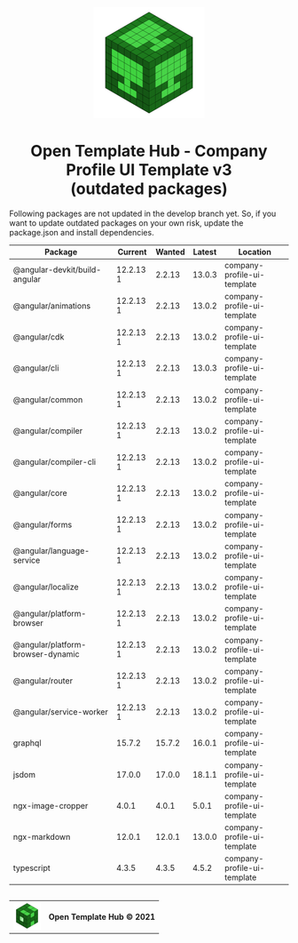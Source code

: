 <p align="center">
  <a href="https://opentemplatehub.com">
    <img src="https://raw.githubusercontent.com/open-template-hub/open-template-hub.github.io/master/assets/logo/ui/web-ui-logo.png" alt="Logo" width=200>
  </a>
</p>


<h1 align="center">
Open Template Hub - Company Profile UI Template v3
  <br/>
(outdated packages)
</h1>

Following packages are not updated in the develop branch yet. So, if you want to update outdated packages on your own risk, update the package.json and install dependencies.

| Package                             | Current    | Wanted   | Latest   | Location |
| --- | --- | --- | --- | --- |
| @angular-devkit/build-angular       | 12.2.13  1 | 2.2.13   | 13.0.3   | company-profile-ui-template |
| @angular/animations                 | 12.2.13  1 | 2.2.13   | 13.0.2   | company-profile-ui-template |
| @angular/cdk                        | 12.2.13  1 | 2.2.13   | 13.0.2   | company-profile-ui-template |
| @angular/cli                        | 12.2.13  1 | 2.2.13   | 13.0.3   | company-profile-ui-template |
| @angular/common                     | 12.2.13  1 | 2.2.13   | 13.0.2   | company-profile-ui-template |
| @angular/compiler                   | 12.2.13  1 | 2.2.13   | 13.0.2   | company-profile-ui-template |
| @angular/compiler-cli               | 12.2.13  1 | 2.2.13   | 13.0.2   | company-profile-ui-template |
| @angular/core                       | 12.2.13  1 | 2.2.13   | 13.0.2   | company-profile-ui-template |
| @angular/forms                      | 12.2.13  1 | 2.2.13   | 13.0.2   | company-profile-ui-template |
| @angular/language-service           | 12.2.13  1 | 2.2.13   | 13.0.2   | company-profile-ui-template |
| @angular/localize                   | 12.2.13  1 | 2.2.13   | 13.0.2   | company-profile-ui-template |
| @angular/platform-browser           | 12.2.13  1 | 2.2.13   | 13.0.2   | company-profile-ui-template |
| @angular/platform-browser-dynamic   | 12.2.13  1 | 2.2.13   | 13.0.2   | company-profile-ui-template |
| @angular/router                     | 12.2.13  1 | 2.2.13   | 13.0.2   | company-profile-ui-template |
| @angular/service-worker             | 12.2.13  1 | 2.2.13   | 13.0.2   | company-profile-ui-template |
| graphql                             |  15.7.2    | 15.7.2   | 16.0.1   | company-profile-ui-template |
| jsdom                               |  17.0.0    | 17.0.0   | 18.1.1   | company-profile-ui-template |
| ngx-image-cropper                   |   4.0.1    |  4.0.1   |  5.0.1   | company-profile-ui-template |
| ngx-markdown                        |  12.0.1    | 12.0.1   | 13.0.0   | company-profile-ui-template |
| typescript                          |   4.3.5    |  4.3.5   |  4.5.2   | company-profile-ui-template |

<table align="right"><tr><td><a href="https://opentemplatehub.com"><img src="https://raw.githubusercontent.com/open-template-hub/open-template-hub.github.io/master/assets/logo/brand-logo.png" width="50px" alt="oth"/></a></td><td><b>Open Template Hub © 2021</b></td></tr></table>

